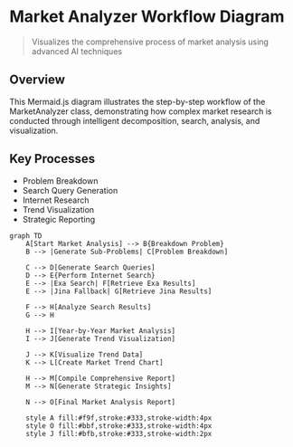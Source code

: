 # Market Analyzer Workflow Diagram

> Visualizes the comprehensive process of market analysis using advanced AI techniques

## Overview
This Mermaid.js diagram illustrates the step-by-step workflow of the MarketAnalyzer class, 
demonstrating how complex market research is conducted through intelligent decomposition, 
search, analysis, and visualization.

## Key Processes
- Problem Breakdown
- Search Query Generation
- Internet Research
- Trend Visualization
- Strategic Reporting

```mermaid
graph TD
    A[Start Market Analysis] --> B{Breakdown Problem}
    B --> |Generate Sub-Problems| C[Problem Breakdown]
    
    C --> D[Generate Search Queries]
    D --> E{Perform Internet Search}
    E --> |Exa Search| F[Retrieve Exa Results]
    E --> |Jina Fallback| G[Retrieve Jina Results]
    
    F --> H[Analyze Search Results]
    G --> H
    
    H --> I[Year-by-Year Market Analysis]
    I --> J[Generate Trend Visualization]
    
    J --> K[Visualize Trend Data]
    K --> L[Create Market Trend Chart]
    
    H --> M[Compile Comprehensive Report]
    M --> N[Generate Strategic Insights]
    
    N --> O[Final Market Analysis Report]
    
    style A fill:#f9f,stroke:#333,stroke-width:4px
    style O fill:#bbf,stroke:#333,stroke-width:4px
    style J fill:#bfb,stroke:#333,stroke-width:2px
```
